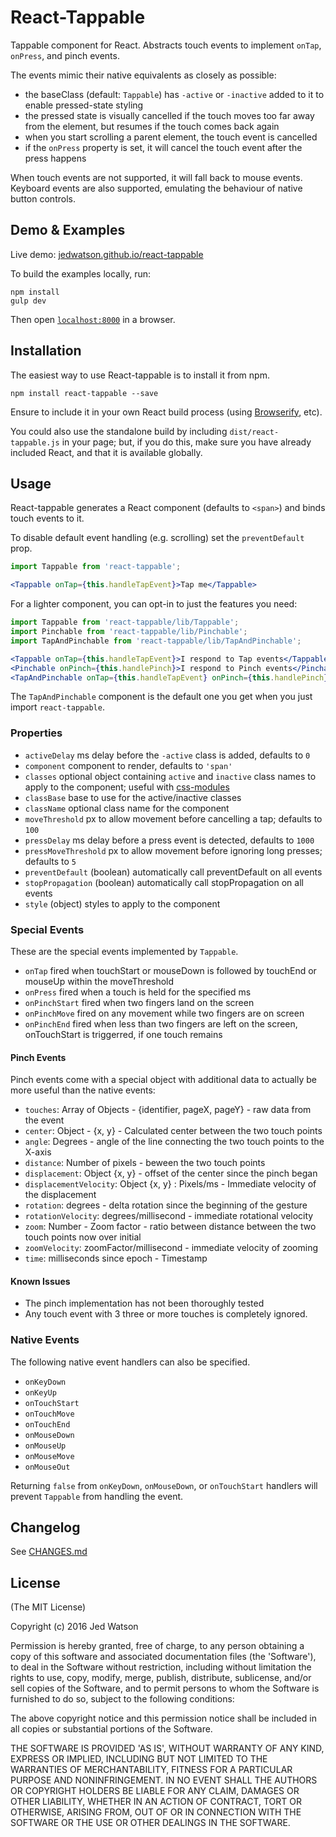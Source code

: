 React-Tappable
==============

Tappable component for React. Abstracts touch events to implement `onTap`, `onPress`, and pinch events.

The events mimic their native equivalents as closely as possible:

* the baseClass (default: `Tappable`) has `-active` or `-inactive` added to it to enable pressed-state styling
* the pressed state is visually cancelled if the touch moves too far away from the element, but resumes if the touch comes back again
* when you start scrolling a parent element, the touch event is cancelled
* if the `onPress` property is set, it will cancel the touch event after the press happens

When touch events are not supported, it will fall back to mouse events. Keyboard events are also supported, emulating the behaviour of native button controls.


## Demo & Examples

Live demo: [jedwatson.github.io/react-tappable](http://jedwatson.github.io/react-tappable/)

To build the examples locally, run:

```
npm install
gulp dev
```

Then open [`localhost:8000`](http://localhost:8000) in a browser.


## Installation

The easiest way to use React-tappable is to install it from npm.

```
npm install react-tappable --save
```

Ensure to include it in your own React build process (using [Browserify](http://browserify.org), etc).

You could also use the standalone build by including `dist/react-tappable.js` in your page;  but, if you do this, make sure you have already included React, and that it is available globally.


## Usage

React-tappable generates a React component (defaults to `<span>`) and binds touch events to it.

To disable default event handling (e.g. scrolling) set the `preventDefault` prop.

```jsx
import Tappable from 'react-tappable';

<Tappable onTap={this.handleTapEvent}>Tap me</Tappable>
```

For a lighter component, you can opt-in to just the features you need:

```jsx
import Tappable from 'react-tappable/lib/Tappable';
import Pinchable from 'react-tappable/lib/Pinchable';
import TapAndPinchable from 'react-tappable/lib/TapAndPinchable';

<Tappable onTap={this.handleTapEvent}>I respond to Tap events</Tappable>
<Pinchable onPinch={this.handlePinch}>I respond to Pinch events</Pinchable>
<TapAndPinchable onTap={this.handleTapEvent} onPinch={this.handlePinch}>In respond to both!</TapAndPinchable>
```

The `TapAndPinchable` component is the default one you get when you just import `react-tappable`.

### Properties

* `activeDelay` ms delay before the `-active` class is added, defaults to `0`
* `component` component to render, defaults to `'span'`
* `classes` optional object containing `active` and `inactive` class names to apply to the component; useful with [css-modules](https://github.com/css-modules/css-modules)
* `classBase` base to use for the active/inactive classes
* `className` optional class name for the component
* `moveThreshold` px to allow movement before cancelling a tap; defaults to `100`
* `pressDelay` ms delay before a press event is detected, defaults to `1000`
* `pressMoveThreshold` px to allow movement before ignoring long presses; defaults to `5`
* `preventDefault` (boolean) automatically call preventDefault on all events
* `stopPropagation` (boolean) automatically call stopPropagation on all events
* `style` (object) styles to apply to the component

### Special Events

These are the special events implemented by `Tappable`.

* `onTap` fired when touchStart or mouseDown is followed by touchEnd or mouseUp within the moveThreshold
* `onPress` fired when a touch is held for the specified ms
* `onPinchStart` fired when two fingers land on the screen
* `onPinchMove` fired on any movement while two fingers are on screen
* `onPinchEnd` fired when less than two fingers are left on the screen, onTouchStart is triggerred, if one touch remains

#### Pinch Events

Pinch events come with a special object with additional data to actually be more useful than the native events:

* `touches`: Array of Objects - {identifier, pageX, pageY} - raw data from the event
* `center`: Object - {x, y} - Calculated center between the two touch points
* `angle`: Degrees - angle of the line connecting the two touch points to the X-axis
* `distance`: Number of pixels - beween the two touch points
* `displacement`: Object {x, y} - offset of the center since the pinch began
* `displacementVelocity`: Object {x, y} : Pixels/ms - Immediate velocity of the displacement
* `rotation`: degrees - delta rotation since the beginning of the gesture
* `rotationVelocity`: degrees/millisecond - immediate rotational velocity
* `zoom`: Number - Zoom factor - ratio between distance between the two touch points now over initial
* `zoomVelocity`: zoomFactor/millisecond - immediate velocity of zooming
* `time`: milliseconds since epoch - Timestamp

#### Known Issues

* The pinch implementation has not been thoroughly tested
* Any touch event with 3 three or more touches is completely ignored.

### Native Events

The following native event handlers can also be specified.

* `onKeyDown`
* `onKeyUp`
* `onTouchStart`
* `onTouchMove`
* `onTouchEnd`
* `onMouseDown`
* `onMouseUp`
* `onMouseMove`
* `onMouseOut`

Returning `false` from `onKeyDown`, `onMouseDown`, or `onTouchStart` handlers will prevent `Tappable` from handling the event.

## Changelog

See [CHANGES.md](https://github.com/JedWatson/react-tappable/blob/master/CHANGES.md)

## License

(The MIT License)

Copyright (c) 2016 Jed Watson

Permission is hereby granted, free of charge, to any person obtaining a copy of this software and associated documentation files (the 'Software'), to deal in the Software without restriction, including without limitation the rights to use, copy, modify, merge, publish, distribute, sublicense, and/or sell copies of the Software, and to permit persons to whom the Software is furnished to do so, subject to the following conditions:

The above copyright notice and this permission notice shall be included in all copies or substantial portions of the Software.

THE SOFTWARE IS PROVIDED 'AS IS', WITHOUT WARRANTY OF ANY KIND, EXPRESS OR IMPLIED, INCLUDING BUT NOT LIMITED TO THE WARRANTIES OF MERCHANTABILITY, FITNESS FOR A PARTICULAR PURPOSE AND NONINFRINGEMENT. IN NO EVENT SHALL THE AUTHORS OR COPYRIGHT HOLDERS BE LIABLE FOR ANY CLAIM, DAMAGES OR OTHER LIABILITY, WHETHER IN AN ACTION OF CONTRACT, TORT OR OTHERWISE, ARISING FROM, OUT OF OR IN CONNECTION WITH THE SOFTWARE OR THE USE OR OTHER DEALINGS IN THE SOFTWARE.
